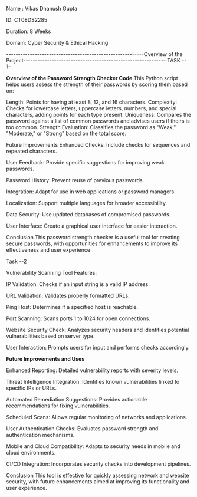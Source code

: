 Name : Vikas Dhanush Gupta

ID: CT08DS2285

Duration: 8 Weeks

Domain: Cyber Security & Ethical Hacking

----------------------------------------------------------Overview of the Project------------------------------------------------------------
TASK -- 1-

**Overview of the Password Strength Checker Code**
This Python script helps users assess the strength of their passwords by scoring them based on:

Length: Points for having at least 8, 12, and 16 characters.
Complexity: Checks for lowercase letters, uppercase letters, numbers, and special characters, adding points for each type present.
Uniqueness: Compares the password against a list of common passwords and advises users if theirs is too common.
Strength Evaluation: Classifies the password as "Weak," "Moderate," or "Strong" based on the total score.

Future Improvements
Enhanced Checks: Include checks for sequences and repeated characters.

User Feedback: Provide specific suggestions for improving weak passwords.

Password History: Prevent reuse of previous passwords.

Integration: Adapt for use in web applications or password managers.

Localization: Support multiple languages for broader accessibility.

Data Security: Use updated databases of compromised passwords.

User Interface: Create a graphical user interface for easier interaction.

Conclusion
This password strength checker is a useful tool for creating secure passwords, with opportunities for enhancements
to improve its effectiveness and user experience

Task --2 

Vulnerability Scanning Tool
Features:

IP Validation: Checks if an input string is a valid IP address.

URL Validation: Validates properly formatted URLs.

Ping Host: Determines if a specified host is reachable.

Port Scanning: Scans ports 1 to 1024 for open connections.

Website Security Check: Analyzes security headers and identifies potential vulnerabilities based on server type.

User Interaction: Prompts users for input and performs checks accordingly.

**Future Improvements and Uses**

Enhanced Reporting: Detailed vulnerability reports with severity levels.

Threat Intelligence Integration: Identifies known vulnerabilities linked to specific IPs or URLs.

Automated Remediation Suggestions: Provides actionable recommendations for fixing vulnerabilities.

Scheduled Scans: Allows regular monitoring of networks and applications.

User Authentication Checks: Evaluates password strength and authentication mechanisms.

Mobile and Cloud Compatibility: Adapts to security needs in mobile and cloud environments.

CI/CD Integration: Incorporates security checks into development pipelines.

Conclusion
This tool is effective for quickly assessing network and website security, with future enhancements aimed at improving its functionality and user experience.
